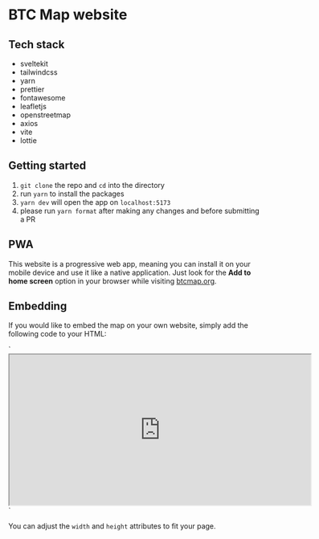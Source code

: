 # BTC Map website

## Tech stack

- sveltekit
- tailwindcss
- yarn
- prettier
- fontawesome
- leafletjs
- openstreetmap
- axios
- vite
- lottie

## Getting started

1. `git clone` the repo and `cd` into the directory
2. run `yarn` to install the packages
3. `yarn dev` will open the app on `localhost:5173`
4. please run `yarn format` after making any changes and before submitting a PR

## PWA

This website is a progressive web app, meaning you can install it on your mobile device and use it like a native application. Just look for the **Add to home screen** option in your browser while visiting [btcmap.org](https://btcmap.org).

## Embedding

If you would like to embed the map on your own website, simply add the following code to your HTML:

`<iframe id="btcmap"
    title="BTC Map"
    width="600"
    height="300"
		allowfullscreen="true"
    src="https://btcmap.org/map">

</iframe>`

You can adjust the `width` and `height` attributes to fit your page.
